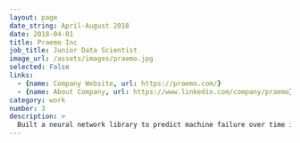 ```yaml
---
layout: page
date_string: April-August 2018
date: 2018-04-01
title: Praemo Inc
job_title: Junior Data Scientist
image_url: /assets/images/praemo.jpg
selected: False
links:
  - {name: Company Website, url: https://praemo.com/}
  - {name: About Company, url: https://www.linkedin.com/company/praemo}
category: work
number: 3
description: >
  Built a neural network library to predict machine failure over time in industrial robots
---
```

